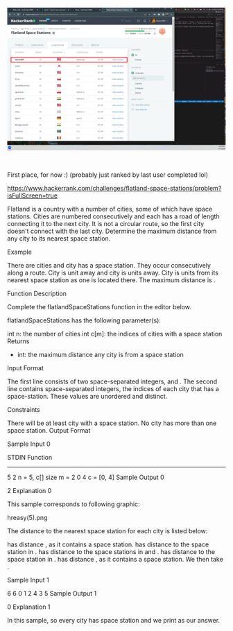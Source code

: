 <p align="center"><img src="./firstPlace.png" alt="gif demo" width="800" height="auto"/></p> <br />

First place, for now :) (probably just ranked by last user completed lol)

https://www.hackerrank.com/challenges/flatland-space-stations/problem?isFullScreen=true

Flatland is a country with a number of cities, some of which have space stations. Cities are numbered consecutively and each has a road of  length connecting it to the next city. It is not a circular route, so the first city doesn't connect with the last city. Determine the maximum distance from any city to its nearest space station.

Example


There are  cities and city  has a space station. They occur consecutively along a route. City  is  unit away and city  is  units away. City  is  units from its nearest space station as one is located there. The maximum distance is .

Function Description

Complete the flatlandSpaceStations function in the editor below.

flatlandSpaceStations has the following parameter(s):

int n: the number of cities
int c[m]: the indices of cities with a space station
Returns
- int: the maximum distance any city is from a space station

Input Format

The first line consists of two space-separated integers,  and .
The second line contains  space-separated integers, the indices of each city that has a space-station. These values are unordered and distinct.

Constraints

There will be at least  city with a space station.
No city has more than one space station.
Output Format

Sample Input 0

STDIN   Function
-----   --------
5 2     n = 5, c[] size m = 2
0 4     c = [0, 4]
Sample Output 0

2
Explanation 0

This sample corresponds to following graphic:

hreasy(5).png

The distance to the nearest space station for each city is listed below:

 has distance , as it contains a space station.
 has distance  to the space station in .
 has distance  to the space stations in  and .
 has distance  to the space station in .
 has distance , as it contains a space station.
We then take .

Sample Input 1

6 6
0 1 2 4 3 5
Sample Output 1

0
Explanation 1

In this sample,  so every city has space station and we print  as our answer.